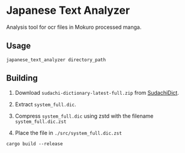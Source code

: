 # Japanese Text Analyzer

Analysis tool for ocr files in Mokuro processed manga.

## Usage

```
japanese_text_analyzer directory_path
```

## Building

1. Download `sudachi-dictionary-latest-full.zip` from [SudachiDict](http://sudachi.s3-website-ap-northeast-1.amazonaws.com/sudachidict/).

2. Extract `system_full.dic`.

3. Compress `system_full.dic` using zstd with the filename `system_full.dic.zst`

4. Place the file in `./src/system_full.dic.zst`

```
cargo build --release
```
